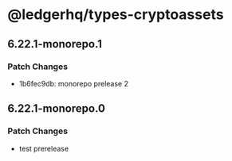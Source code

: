 # @ledgerhq/types-cryptoassets

## 6.22.1-monorepo.1

### Patch Changes

- 1b6fec9db: monorepo prelease 2

## 6.22.1-monorepo.0

### Patch Changes

- test prerelease
